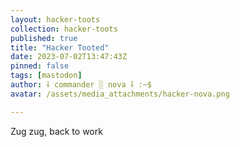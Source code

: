 ```yaml
---
layout: hacker-toots
collection: hacker-toots
published: true
title: "Hacker Tooted"
date: 2023-07-02T13:47:43Z
pinned: false
tags: [mastodon]
author: ⸸ commander ░ nova ⸸ :~$
avatar: /assets/media_attachments/hacker-nova.png

---
```


<p>Zug zug, back to work</p>



